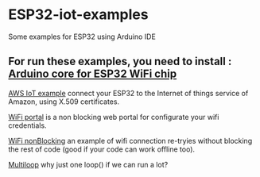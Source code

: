 # ESP32-iot-examples
Some examples for ESP32 using Arduino IDE

## For run these examples, you need to install : [Arduino core for ESP32 WiFi chip](https://github.com/espressif/arduino-esp32)

[AWS IoT example](https://github.com/copercini/esp32-iot-examples/tree/master/ESP32_aws_iot) connect your ESP32 to the Internet of things service of Amazon, using X.509 certificates.

[WiFi portal](https://github.com/copercini/esp32-iot-examples/blob/master/WiFi_portal/WiFi_portal.ino) is a non blocking web portal for configurate your wifi credentials.

[WiFi nonBlocking](https://github.com/copercini/esp32-iot-examples/blob/master/WiFi_nonBlocking/WiFi_nonBlocking.ino) an example of  wifi connection re-tryies without blocking the rest of code (good if your code can work offline too).

[Multiloop](https://github.com/copercini/esp32-iot-examples/blob/master/multiloop/multiloop.ino) why just one loop() if we can run a lot?
